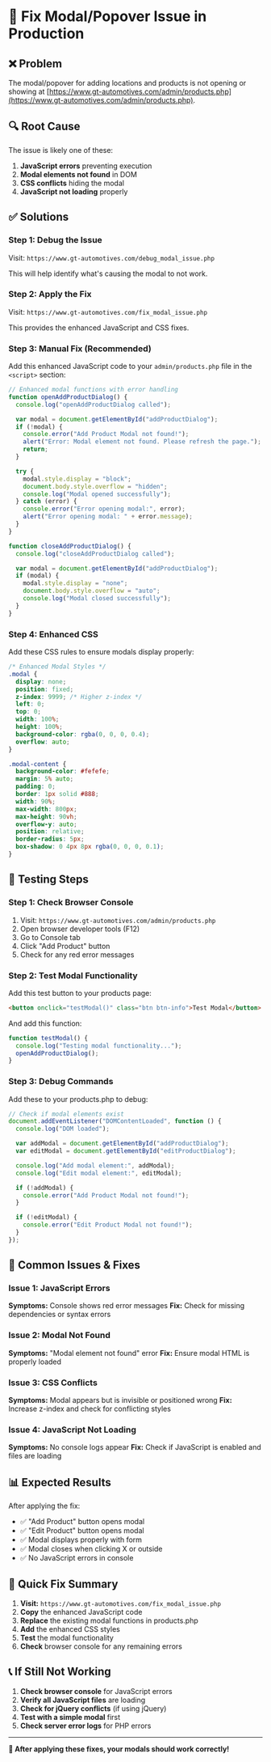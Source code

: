# 🔧 Fix Modal/Popover Issue in Production

## ❌ **Problem**

The modal/popover for adding locations and products is not opening or showing at [https://www.gt-automotives.com/admin/products.php](https://www.gt-automotives.com/admin/products.php).

## 🔍 **Root Cause**

The issue is likely one of these:

1. **JavaScript errors** preventing execution
2. **Modal elements not found** in DOM
3. **CSS conflicts** hiding the modal
4. **JavaScript not loading** properly

## ✅ **Solutions**

### **Step 1: Debug the Issue**

Visit: `https://www.gt-automotives.com/debug_modal_issue.php`

This will help identify what's causing the modal to not work.

### **Step 2: Apply the Fix**

Visit: `https://www.gt-automotives.com/fix_modal_issue.php`

This provides the enhanced JavaScript and CSS fixes.

### **Step 3: Manual Fix (Recommended)**

Add this enhanced JavaScript code to your `admin/products.php` file in the `<script>` section:

```javascript
// Enhanced modal functions with error handling
function openAddProductDialog() {
  console.log("openAddProductDialog called");

  var modal = document.getElementById("addProductDialog");
  if (!modal) {
    console.error("Add Product Modal not found!");
    alert("Error: Modal element not found. Please refresh the page.");
    return;
  }

  try {
    modal.style.display = "block";
    document.body.style.overflow = "hidden";
    console.log("Modal opened successfully");
  } catch (error) {
    console.error("Error opening modal:", error);
    alert("Error opening modal: " + error.message);
  }
}

function closeAddProductDialog() {
  console.log("closeAddProductDialog called");

  var modal = document.getElementById("addProductDialog");
  if (modal) {
    modal.style.display = "none";
    document.body.style.overflow = "auto";
    console.log("Modal closed successfully");
  }
}
```

### **Step 4: Enhanced CSS**

Add these CSS rules to ensure modals display properly:

```css
/* Enhanced Modal Styles */
.modal {
  display: none;
  position: fixed;
  z-index: 9999; /* Higher z-index */
  left: 0;
  top: 0;
  width: 100%;
  height: 100%;
  background-color: rgba(0, 0, 0, 0.4);
  overflow: auto;
}

.modal-content {
  background-color: #fefefe;
  margin: 5% auto;
  padding: 0;
  border: 1px solid #888;
  width: 90%;
  max-width: 800px;
  max-height: 90vh;
  overflow-y: auto;
  position: relative;
  border-radius: 5px;
  box-shadow: 0 4px 8px rgba(0, 0, 0, 0.1);
}
```

## 🧪 **Testing Steps**

### **Step 1: Check Browser Console**

1. Visit: `https://www.gt-automotives.com/admin/products.php`
2. Open browser developer tools (F12)
3. Go to Console tab
4. Click "Add Product" button
5. Check for any red error messages

### **Step 2: Test Modal Functionality**

Add this test button to your products page:

```html
<button onclick="testModal()" class="btn btn-info">Test Modal</button>
```

And add this function:

```javascript
function testModal() {
  console.log("Testing modal functionality...");
  openAddProductDialog();
}
```

### **Step 3: Debug Commands**

Add these to your products.php to debug:

```javascript
// Check if modal elements exist
document.addEventListener("DOMContentLoaded", function () {
  console.log("DOM loaded");

  var addModal = document.getElementById("addProductDialog");
  var editModal = document.getElementById("editProductDialog");

  console.log("Add modal element:", addModal);
  console.log("Edit modal element:", editModal);

  if (!addModal) {
    console.error("Add Product Modal not found!");
  }

  if (!editModal) {
    console.error("Edit Product Modal not found!");
  }
});
```

## 🔧 **Common Issues & Fixes**

### **Issue 1: JavaScript Errors**

**Symptoms:** Console shows red error messages
**Fix:** Check for missing dependencies or syntax errors

### **Issue 2: Modal Not Found**

**Symptoms:** "Modal element not found" error
**Fix:** Ensure modal HTML is properly loaded

### **Issue 3: CSS Conflicts**

**Symptoms:** Modal appears but is invisible or positioned wrong
**Fix:** Increase z-index and check for conflicting styles

### **Issue 4: JavaScript Not Loading**

**Symptoms:** No console logs appear
**Fix:** Check if JavaScript is enabled and files are loading

## 📊 **Expected Results**

After applying the fix:

- ✅ "Add Product" button opens modal
- ✅ "Edit Product" button opens modal
- ✅ Modal displays properly with form
- ✅ Modal closes when clicking X or outside
- ✅ No JavaScript errors in console

## 🚀 **Quick Fix Summary**

1. **Visit:** `https://www.gt-automotives.com/fix_modal_issue.php`
2. **Copy** the enhanced JavaScript code
3. **Replace** the existing modal functions in products.php
4. **Add** the enhanced CSS styles
5. **Test** the modal functionality
6. **Check** browser console for any remaining errors

## 📞 **If Still Not Working**

1. **Check browser console** for JavaScript errors
2. **Verify all JavaScript files** are loading
3. **Check for jQuery conflicts** (if using jQuery)
4. **Test with a simple modal** first
5. **Check server error logs** for PHP errors

---

**🎉 After applying these fixes, your modals should work correctly!**
